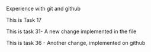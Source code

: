 Experience with git and github

This is Task 17

This is task 31- A new change implemented in the file

This is task 36 - Another change, implemented on github
